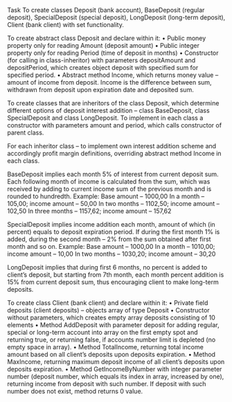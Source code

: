 Task
To create classes Deposit (bank account), BaseDeposit (regular deposit),
SpecialDeposit (special deposit), LongDeposit (long-term deposit), Client (bank
client) with set functionality.

To create abstract class Deposit and declare within it:
• Public money property only for reading Amount (deposit amount)
• Public integer property only for reading Period (time of deposit in months)
• Constructor (for calling in class-inheritor) with parameters depositAmount
and depositPeriod, which creates object deposit with specified sum for
specified period.
• Abstract method Income, which returns money value – amount of income
from deposit. Income is the difference between sum, withdrawn from
deposit upon expiration date and deposited sum.

To create classes that are inheritors of the class Deposit, which determine different
options of deposit interest addition – class BaseDeposit, class SpecialDeposit and
class LongDeposit. To implement in each class a constructor with parameters
amount and period, which calls constructor of parent class.

For each inheritor class – to implement own interest addition scheme and
accordingly profit margin definitions, overriding abstract method Income in each
class.

BaseDeposit implies each month 5% of interest from current deposit sum. Each
following month of income is calculated from the sum, which was received by
adding to current income sum of the previous month and is rounded to hundredth.
Example: Base amount – 1000,00
In a month – 105,00; income amount – 50,00
In two months – 1102,50; income amount – 102,50
In three months – 1157,62; income amount – 157,62

SpecialDeposit implies income addition each month, amount of which (in percent)
equals to deposit expiration period. If during the first month 1% is added, during the
second month – 2% from the sum obtained after first month and so on.
Example: Base amount – 1000,00
In a month – 1010,00; income amount – 10,00
In two months – 1030,20; income amount – 30,20

LongDeposit implies that during first 6 months, no percent is added to client’s
deposit, but starting from 7th month, each month percent addition is 15% from
current deposit sum, thus encouraging client to make long-term deposits.

To create class Client (bank client) and declare within it:
• Private field deposits (client deposits) – objects array of type Deposit
• Constructor without parameters, which creates empty array deposits
consisting of 10 elements
• Method AddDeposit with parameter deposit for adding regular, special or
long-term account into array on the first empty spot and returning true, or
returning false, if accounts number limit is depleted (no empty space in
array).
• Method TotalIncome, returning total income amount based on all client’s
deposits upon deposits expiration.
• Method MaxIncome, returning maximum deposit income of all client’s
deposits upon deposits expiration.
• Method GetIncomeByNumber with integer parameter number (deposit
number, which equals its index in array, increased by one), returning income
from deposit with such number. If deposit with such number does not exist,
method returns 0 value.

